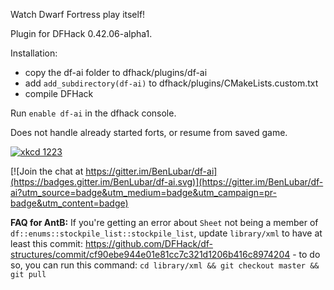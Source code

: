 Watch Dwarf Fortress play itself!

Plugin for DFHack 0.42.06-alpha1.

Installation:

- copy the df-ai folder to dfhack/plugins/df-ai
- add `add_subdirectory(df-ai)` to dfhack/plugins/CMakeLists.custom.txt
- compile DFHack

Run `enable df-ai` in the dfhack console.

Does not handle already started forts, or resume from saved game.

[![xkcd 1223](http://imgs.xkcd.com/comics/dwarf_fortress.png "I may be the kind of person who wastes a year implementing a Turing-complete computer in Dwarf Fortress, but that makes you the kind of person who wastes ten more getting that computer to run Minecraft.")](http://xkcd.com/1223/)


[![Join the chat at https://gitter.im/BenLubar/df-ai](https://badges.gitter.im/BenLubar/df-ai.svg)](https://gitter.im/BenLubar/df-ai?utm_source=badge&utm_medium=badge&utm_campaign=pr-badge&utm_content=badge)

**FAQ for AntB:** If you're getting an error about `Sheet` not being a member of `df::enums::stockpile_list::stockpile_list`, update `library/xml` to have at least this commit: https://github.com/DFHack/df-structures/commit/cf90ebe944e01e81cc7c321d1206b416c8974204 - to do so, you can run this command: `cd library/xml && git checkout master && git pull`
